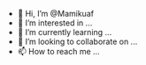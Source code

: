 - 👋 Hi, I’m @Mamikuaf
- 👀 I’m interested in ...
- 🌱 I’m currently learning ...
- 💞️ I’m looking to collaborate on ...
- 📫 How to reach me ...

<!---
Mamikuaf/Mamikuaf is a ✨ special ✨ repository because its `README.md` (this file) appears on your GitHub profile.
You can click the Preview link to take a look at your changes.
--->
